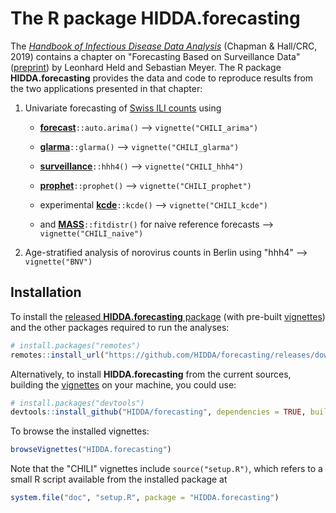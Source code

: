 # The R package HIDDA.forecasting

The [*Handbook of Infectious Disease Data Analysis*](https://www.crcpress.com/Handbook-of-Infectious-Disease-Data-Analysis/Held-Hens-ONeill-Wallinga/p/book/9781138626713)
(Chapman & Hall/CRC, 2019)
contains a chapter on "Forecasting Based on Surveillance Data"
([preprint](https://arxiv.org/abs/1809.03735))
by Leonhard Held and Sebastian Meyer.
The R package **HIDDA.forecasting** provides the data and code to
reproduce results from the two applications presented in that chapter:

1. Univariate forecasting of
   [Swiss ILI counts](https://HIDDA.github.io/forecasting/articles/CHILI.html)
   using

    * [**forecast**](https://CRAN.R-project.org/package=forecast)`::auto.arima()`
      --> `vignette("CHILI_arima")`

    * [**glarma**](https://CRAN.R-project.org/package=glarma)`::glarma()`
      --> `vignette("CHILI_glarma")`

    * [**surveillance**](https://CRAN.R-project.org/package=surveillance)`::hhh4()`
      --> `vignette("CHILI_hhh4")`

    * [**prophet**](https://CRAN.R-project.org/package=prophet)`::prophet()`
      --> `vignette("CHILI_prophet")`

    * experimental [**kcde**](https://github.com/reichlab/kcde)`::kcde()`
      --> `vignette("CHILI_kcde")`

    * and [**MASS**](https://CRAN.R-project.org/package=MASS)`::fitdistr()` for naive reference forecasts
      --> `vignette("CHILI_naive")`

2. Age-stratified analysis of norovirus counts in Berlin using "hhh4"
   --> `vignette("BNV")`


## Installation

To install the
[released **HIDDA.forecasting** package](https://github.com/HIDDA/forecasting/releases/tag/v1.0.0)
(with pre-built [vignettes](https://HIDDA.github.io/forecasting/articles/))
and the other packages required to run the analyses:

```r
# install.packages("remotes")
remotes::install_url("https://github.com/HIDDA/forecasting/releases/download/v1.0.0/HIDDA.forecasting_1.0.0.tar.gz", dependencies = TRUE)
```

Alternatively, to install **HIDDA.forecasting** from the current sources,
building the [vignettes](https://HIDDA.github.io/forecasting/articles/)
on your machine, you could use:

```r
# install.packages("devtools")
devtools::install_github("HIDDA/forecasting", dependencies = TRUE, build_vignettes = TRUE)
```

To browse the installed vignettes:

```r
browseVignettes("HIDDA.forecasting")
```

Note that the "CHILI" vignettes include `source("setup.R")`,
which refers to a small R script available from the installed package at

```r
system.file("doc", "setup.R", package = "HIDDA.forecasting")
```
